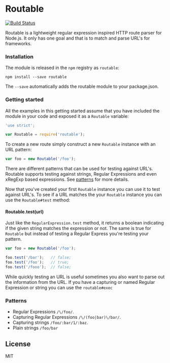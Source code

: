 # Routable

[![Build Status](https://travis-ci.org/3rd-Eden/routable.png)](https://travis-ci.org/3rd-Eden/routable)

Routable is a lightweight regular expression inspired HTTP route parser for
Node.js. It only has one goal and that is to match and parse URL's for
frameworks.

### Installation

The module is released in the `npm` registry as `routable`:

```
npm install --save routable
```

The `--save` automatically adds the routable module to your package.json.

### Getting started

All the examples in this getting started assume that you have included the
module in your code and exposed it as a `Routable` variable:

```js
'use strict';

var Routable = require('routable');
```

To create a new route simply construct a new `Routable` instance with an URL
pattern:

```js
var foo = new Routable('/foo');
```

There are different patterns that can be used for testing against URL's.
Routable supports testing against strings, Regular Expressions and even xRegExp
based expressions. See [patterns](#patterns) for more details.

Now that you've created your first `Routable` instance you can use it to test
against URL's. To see if a URL matches the your `Routable` instance you can use
the `Routable#test` method:

#### Routable.test(url)

Just like the `RegularExpression.test` method, it returns a boolean indicating
if the given string matches the expression or not. The same is true for
`Routable` but instead of testing a Regular Express you're testing your pattern.

```js
var foo = new Routable('/foo');

foo.test('/bar');   // false;
foo.test('/foo');   // true;
foo.test('/fooo');  // false;
```

While quickly testing an URL is useful sometimes you also want to parse out the
information from the URL. If you have a capturing or named Regular Expression or
string you can use the `routable#exec`

### Patterns

- Regular Expressions `/\/foo/`.
- Capturing Regular Expressions `/\/(foo|bar)\/bar/`.
- Capturing strings `/foo/:bar/1/:baz`.
- Plain strings `/foo/bar`

## License

MIT
